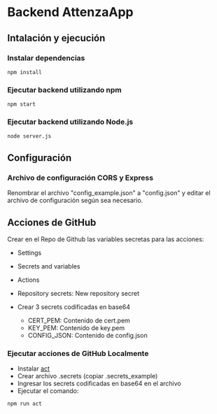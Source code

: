 # Backend AttenzaApp

## Intalación y ejecución

### Instalar dependencias

```
npm install
```

### Ejecutar backend utilizando npm

```
npm start
```

### Ejecutar backend utilizando Node.js

```
node server.js
```

## Configuración

### Archivo de configuración CORS y Express

Renombrar el archivo "config_example.json" a "config.json" y editar el archivo de configuración según sea necesario.

## Acciones de GitHub

Crear en el Repo de Github las variables secretas para las acciones:

- Settings

- Secrets and variables

- Actions

- Repository secrets: New repository secret

- Crear 3 secrets codificadas en base64

  - CERT_PEM: Contenido de cert.pem
  - KEY_PEM: Contenido de key.pem
  - CONFIG_JSON: Contenido de config.json

### Ejecutar acciones de GitHub Localmente

- Instalar [act](https://nektosact.com/installation/index.html)
- Crear archivo .secrets (copiar .secrets_example)
- Ingresar los secrets codificadas en base64 en el archivo
- Ejecutar el comando:

```
npm run act
```
